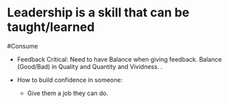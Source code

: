 
# Leadership is a skill that can be taught/learned

#Consume 



- Feedback Critical: Need to have Balance when giving feedback. Balance (Good/Bad) in Quality and Quantity and Vividness. .



- How to build confidence in someone:
   - Give them a job they can do. 